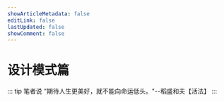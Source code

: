 ```yaml
---
showArticleMetadata: false
editLink: false
lastUpdated: false
showComment: false
---
```


# 设计模式篇

::: tip 笔者说
"期待人生更美好，就不能向命运低头。"--稻盛和夫【活法】
:::